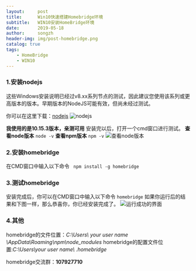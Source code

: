 ```yaml
---
layout:     post
title:      Win10快速搭建Homebridge环境
subtitle:   WIN10安装HomeBridge环境
date:       2019-05-18
author:     songzh
header-img: img/post-homebridge.png
catalog: true
tags:
    - HomeBridge
    - WIN10
---
```


### 1.安装nodejs
这些Windows安装说明已经过v8.xx系列节点的测试，因此建议您使用该系列或更高版本的版本。早期版本的NodeJS可能有效，但尚未经过测试。

你可以在这里下载：[nodejs](https://nodejs.org/)
![nodejs](https://upload-images.jianshu.io/upload_images/3246153-024d3bc3be52844f.png?imageMogr2/auto-orient/strip%7CimageView2/2/w/1240)

**我使用的是10.15.3版本，亲测可用**
安装完以后，打开一个cmd窗口进行测试。
**查看node版本**
`node -v`
**查看npm版本**
`npm -v`
![查看node版本](https://upload-images.jianshu.io/upload_images/3246153-00f71dcc5506a55a.png?imageMogr2/auto-orient/strip%7CimageView2/2/w/1240)

### 2.安装homebridge
在CMD窗口中输入以下命令
` npm install -g homebridge`

### 3.测试homebridge
安装完成后，你可以在CMD窗口中输入以下命令
`homebridge`
如果你运行后的结果和下图一样，那么恭喜你，你已经安装完成了。
![运行成功的界面](https://upload-images.jianshu.io/upload_images/3246153-706d1f6bc9375ca9.png?imageMogr2/auto-orient/strip%7CimageView2/2/w/1240)

### 4.其他
homebridge的文件位置：*C:\Users\ your user name \AppData\Roaming\npm\node_modules*
homebridge的配置文件位置:*C:\Users\your user name\ .homebridge*

homebridge交流群：**107927710**